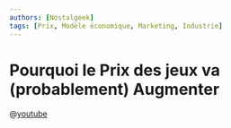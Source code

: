 ```yaml
---
authors: [Nostalgeek]
tags: [Prix, Modèle économique, Marketing, Industrie]
---
```


# Pourquoi le Prix des jeux va (probablement) Augmenter

@[youtube](https://www.youtube.com/watch?v=bfy6_ewnOjI)
